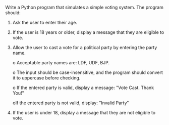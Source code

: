 Write a Python program that simulates a simple voting system. The program should:

1.	Ask the user to enter their age.

2.	If the user is 18 years or older, display a message that they are eligible to vote.

3.	Allow the user to cast a vote for a political party by entering the party name.

    o	Acceptable party names are: LDF, UDF, BJP.

  	o	The input should be case-insensitive, and the program should convert it to uppercase before checking.

    o	If the entered party is valid, display a message: "Vote Cast. Thank You!"

    oIf the entered party is not valid, display: "Invalid Party"

5.	If the user is under 18, display a message that they are not eligible to vote.

